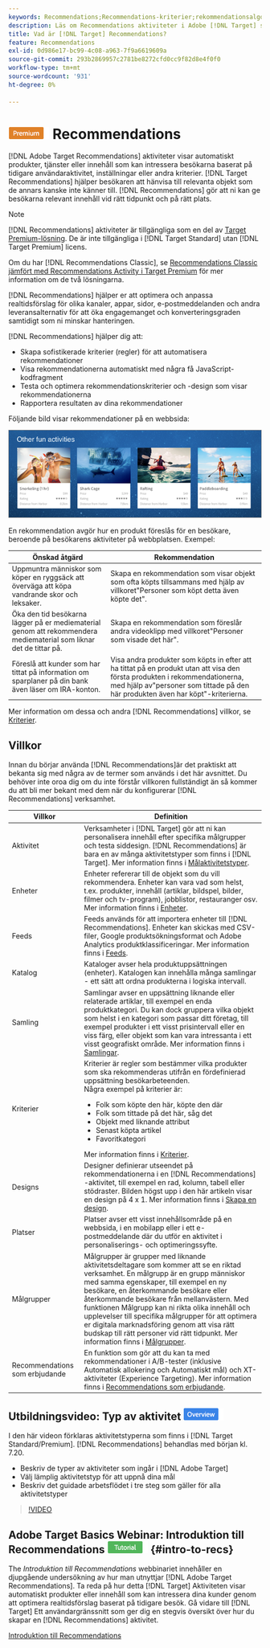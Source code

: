 ```yaml
---
keywords: Recommendations;Recommendations-kriterier;rekommendationsalgoritmer;rekommendationer-aktivitet;kriterier;rekommendationer målinriktning;recs
description: Läs om Recommendations aktiviteter i Adobe [!DNL Target] som automatiskt visar innehåll som kan intressera dina kunder baserat på tidigare användaraktiviteter eller andra algoritmer.
title: Vad är [!DNL Target] Recommendations?
feature: Recommendations
exl-id: 0d986e17-bc99-4c08-a963-7f9a6619609a
source-git-commit: 293b2869957c2781be8272cfd0cc9f82d8e4f0f0
workflow-type: tm+mt
source-wordcount: '931'
ht-degree: 0%

---
```


# ![PREMIUM](/help/main/assets/premium.png) Recommendations

[!DNL Adobe Target Recommendations] aktiviteter visar automatiskt produkter, tjänster eller innehåll som kan intressera besökarna baserat på tidigare användaraktivitet, inställningar eller andra kriterier. [!DNL Target Recommendations] hjälper besökaren att hänvisa till relevanta objekt som de annars kanske inte känner till. [!DNL Recommendations] gör att ni kan ge besökarna relevant innehåll vid rätt tidpunkt och på rätt plats.

>[!NOTE]
>
>[!DNL Recommendations] aktiviteter är tillgängliga som en del av [Target Premium-lösning](/help/main/c-intro/intro.md#premium). De är inte tillgängliga i [!DNL Target Standard] utan [!DNL Target Premium] licens.
>
>Om du har [!DNL Recommendations Classic], se [Recommendations Classic jämfört med Recommendations Activity i Target Premium](/help/main/c-recommendations/c-recommendations-faq/recommendations-classic-versus-recommendations-activities-target-premium.md#concept_A80223EF66634EA380580C2823A581C5) för mer information om de två lösningarna.

[!DNL Recommendations] hjälper er att optimera och anpassa realtidsförslag för olika kanaler, appar, sidor, e-postmeddelanden och andra leveransalternativ för att öka engagemanget och konverteringsgraden samtidigt som ni minskar hanteringen.

[!DNL Recommendations] hjälper dig att:

* Skapa sofistikerade kriterier (regler) för att automatisera rekommendationer
* Visa rekommendationerna automatiskt med några få JavaScript-kodfragment
* Testa och optimera rekommendationskriterier och -design som visar rekommendationerna
* Rapportera resultaten av dina rekommendationer

Följande bild visar rekommendationer på en webbsida:

![velocity_example image](assets/velocity_example.png)

En rekommendation avgör hur en produkt föreslås för en besökare, beroende på besökarens aktiviteter på webbplatsen. Exempel:

| Önskad åtgärd | Rekommendation |
|--- |--- |
| Uppmuntra människor som köper en ryggsäck att överväga att köpa vandrande skor och leksaker. | Skapa en rekommendation som visar objekt som ofta köpts tillsammans med hjälp av villkoret&quot;Personer som köpt detta även köpte det&quot;. |
| Öka den tid besökarna lägger på er mediematerial genom att rekommendera mediematerial som liknar det de tittar på. | Skapa en rekommendation som föreslår andra videoklipp med villkoret&quot;Personer som visade det här&quot;. |
| Föreslå att kunder som har tittat på information om sparplaner på din bank även läser om IRA-konton. | Visa andra produkter som köpts in efter att ha tittat på en produkt utan att visa den första produkten i rekommendationerna, med hjälp av&quot;personer som tittade på den här produkten även har köpt&quot;-kriterierna. |

Mer information om dessa och andra [!DNL Recommendations] villkor, se [Kriterier](/help/main/c-recommendations/c-algorithms/algorithms.md).

## Villkor

Innan du börjar använda [!DNL Recommendations]är det praktiskt att bekanta sig med några av de termer som används i det här avsnittet. Du behöver inte oroa dig om du inte förstår villkoren fullständigt än så kommer du att bli mer bekant med dem när du konfigurerar [!DNL Recommendations] verksamhet.

| Villkor | Definition |
| --- | --- |
| Aktivitet | Verksamheter i [!DNL Target] gör att ni kan personalisera innehåll efter specifika målgrupper och testa siddesign. [!DNL Recommendations] är bara en av många aktivitetstyper som finns i [!DNL Target]. Mer information finns i [Målaktivitetstyper](/help/main/c-activities/target-activities-guide.md). |
| Enheter | Enheter refererar till de objekt som du vill rekommendera. Enheter kan vara vad som helst, t.ex. produkter, innehåll (artiklar, bildspel, bilder, filmer och tv-program), jobblistor, restauranger osv. Mer information finns i [Enheter](/help/main/c-recommendations/c-products/products.md). |
| Feeds | Feeds används för att importera enheter till [!DNL Recommendations]. Enheter kan skickas med CSV-filer, Google produktsökningsformat och Adobe Analytics produktklassificeringar. Mer information finns i [Feeds](/help/main/c-recommendations/c-products/feeds.md). |
| Katalog | Kataloger avser hela produktuppsättningen (enheter). Katalogen kan innehålla många samlingar - ett sätt att ordna produkterna i logiska intervall. |
| Samling | Samlingar avser en uppsättning liknande eller relaterade artiklar, till exempel en enda produktkategori. Du kan dock gruppera vilka objekt som helst i en kategori som passar ditt företag, till exempel produkter i ett visst prisintervall eller en viss färg, eller objekt som kan vara intressanta i ett visst geografiskt område. Mer information finns i [Samlingar](/help/main/c-recommendations/c-products/collections.md). |
| Kriterier | Kriterier är regler som bestämmer vilka produkter som ska rekommenderas utifrån en fördefinierad uppsättning besökarbeteenden.<br>Några exempel på kriterier är: <ul><li>Folk som köpte den här, köpte den där</li><li>Folk som tittade på det här, såg det</li><li>Objekt med liknande attribut</li><li>Senast köpta artikel</li><li>Favoritkategori</li></ul>  Mer information finns i [Kriterier](/help/main/c-recommendations/c-algorithms/algorithms.md). |
| Designs | Designer definierar utseendet på rekommendationerna i en [!DNL Recommendations] -aktivitet, till exempel en rad, kolumn, tabell eller stödraster. Bilden högst upp i den här artikeln visar en design på 4 x 1. Mer information finns i [Skapa en design](/help/main/c-recommendations/c-design-overview/create-design.md). |
| Platser | Platser avser ett visst innehållsområde på en webbsida, i en mobilapp eller i ett e-postmeddelande där du utför en aktivitet i personaliserings- och optimeringssyfte. |
| Målgrupper | Målgrupper är grupper med liknande aktivitetsdeltagare som kommer att se en riktad verksamhet. En målgrupp är en grupp människor med samma egenskaper, till exempel en ny besökare, en återkommande besökare eller återkommande besökare från mellanvästern. Med funktionen Målgrupp kan ni rikta olika innehåll och upplevelser till specifika målgrupper för att optimera er digitala marknadsföring genom att visa rätt budskap till rätt personer vid rätt tidpunkt. Mer information finns i [Målgrupper](/help/main/c-target/target.md). |
| Recommendations som erbjudande | En funktion som gör att du kan ta med rekommendationer i A/B-tester (inklusive Automatisk allokering och Automatiskt mål) och XT-aktiviteter (Experience Targeting). Mer information finns i [Recommendations som erbjudande](/help/main/c-recommendations/recommendations-as-an-offer.md). |

## Utbildningsvideo: Typ av aktivitet ![Märket Översikt](/help/main/assets/overview.png)

I den här videon förklaras aktivitetstyperna som finns i [!DNL Target Standard/Premium]. [!DNL Recommendations] behandlas med början kl. 7.20.

* Beskriv de typer av aktiviteter som ingår i [!DNL Adobe Target]
* Välj lämplig aktivitetstyp för att uppnå dina mål
* Beskriv det guidade arbetsflödet i tre steg som gäller för alla aktivitetstyper

>[!VIDEO](https://video.tv.adobe.com/v/17386)

## Adobe Target Basics Webinar: Introduktion till Recommendations ![Självstudiemärke](/help/main/assets/tutorial.png) {#intro-to-recs}

The *Introduktion till Recommendations* webbinariet innehåller en djupgående undersökning av hur man utnyttjar [!DNL Adobe Target Recommendations]. Ta reda på hur detta [!DNL Target] Aktiviteten visar automatiskt produkter eller innehåll som kan intressera dina kunder genom att optimera realtidsförslag baserat på tidigare besök. Gå vidare till [!DNL Target] Ett användargränssnitt som ger dig en stegvis översikt över hur du skapar en [!DNL Recommendations] aktivitet.

[Introduktion till Recommendations](https://adobecustomersuccess.adobeconnect.com/p8gt31drhs3e/?OWASP_CSRFTOKEN=4bd6cac5d0806167ee0a5449ba93d6300548d09c922bcb751c38973897a5703a)
